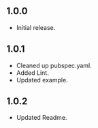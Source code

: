 ## 1.0.0

- Initial release.

## 1.0.1

- Cleaned up pubspec.yaml.
- Added Lint.
- Updated example.

## 1.0.2

- Updated Readme.
